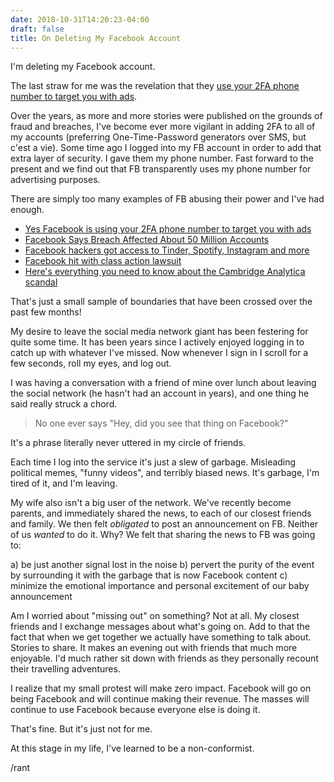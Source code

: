 ```yaml
---
date: 2018-10-31T14:20:23-04:00
draft: false
title: On Deleting My Facebook Account
---
```


I'm deleting my Facebook account.

The last straw for me was the revelation that they [use your 2FA phone number to target you with ads](https://techcrunch.com/2018/09/27/yes-facebook-is-using-your-2fa-phone-number-to-target-you-with-ads/).

Over the years, as more and more stories were published on the grounds of fraud and breaches, I've become ever more vigilant in adding 2FA to all of my accounts (preferring One-Time-Password generators over SMS, but c'est a vie). Some time ago I logged into my FB account in order to add that extra layer of security. I gave them my phone number. Fast forward to the present and we find out that FB transparently uses my phone number for advertising purposes.

There are simply too many examples of FB abusing their power and I've had enough.

- [Yes Facebook is using your 2FA phone number to target you with ads](https://techcrunch.com/2018/09/27/yes-facebook-is-using-your-2fa-phone-number-to-target-you-with-ads)
- [Facebook Says Breach Affected About 50 Million Accounts](https://www.bloomberg.com/news/articles/2018-09-28/facebook-says-security-breach-affected-about-50-million-accounts)
- [Facebook hackers got access to Tinder, Spotify, Instagram and more](https://nypost.com/2018/10/01/facebook-hackers-got-access-to-tinder-spotify-instagram-and-more/amp/)
- [Facebook hit with class action lawsuit](https://www.msn.com/en-ca/news/canada/facebook-hit-with-class-action-lawsuit/ar-BBNOfEs?li=AAggNb9)
- [Here's everything you need to know about the Cambridge Analytica scandal](https://www.cnbc.com/2018/03/21/facebook-cambridge-analytica-scandal-everything-you-need-to-know.html)

That's just a small sample of boundaries that have been crossed over the past few months!

My desire to leave the social media network giant has been festering for quite some time. It has been years since I actively enjoyed logging in to catch up with whatever I've missed. Now whenever I sign in I scroll for a few seconds, roll my eyes, and log out.

I was having a conversation with a friend of mine over lunch about leaving the social network (he hasn't had an account in years), and one thing he said really struck a chord.

> No one ever says "Hey, did you see that thing on Facebook?"

It's a phrase literally never uttered in my circle of friends.

Each time I log into the service it's just a slew of garbage. Misleading political memes, "funny videos", and terribly biased news. It's garbage, I'm tired of it, and I'm leaving.

My wife also isn't a big user of the network. We've recently become parents, and immediately shared the news, to each of our closest friends and family. We then felt _obligated_ to post an announcement on FB. Neither of us _wanted_ to do it. Why? We felt that sharing the news to FB was going to:

a) be just another signal lost in the noise
b) pervert the purity of the event by surrounding it with the garbage that is now Facebook content
c) minimize the emotional importance and personal excitement of our baby announcement

Am I worried about "missing out" on something? Not at all. My closest friends and I exchange messages about what's going on. Add to that the fact that when we get together we actually have something to talk about. Stories to share. It makes an evening out with friends that much more enjoyable. I'd much rather sit down with friends as they personally recount their travelling adventures. 

I realize that my small protest will make zero impact. Facebook will go on being Facebook and will continue making their revenue. The masses will continue to use Facebook because everyone else is doing it. 

That's fine. But it's just not for me. 

At this stage in my life, I've learned to be a non-conformist. 

/rant